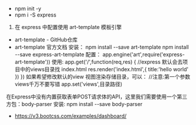 - npm init -y
- npm i -S express

1. 在 express 中配置使用 art-template 模板引擎
- art-template - GitHub仓库
- art-template 官方文档
安装：
npm install --save art-template
npm install --save express-art-template
配置：
app.engine('art',require('express-art-template'))
使用:
app.get('/',function(req,res) {
  //express 默认会去项目中的views目录找 index.html
  res.render('index.html',{
    title:'hello world'
  })
})
如果希望修改默认的view 视图渲染存储目录，可以：
 //注意:第一个参数 views千万不要写错
 app.set('views',目录路径)

在Express中没有内置获取表单POST请求体的API，这里我们需要使用一个第三方包：body-parser
安装:
npm install --save body-parser

- https://v3.bootcss.com/examples/dashboard/
